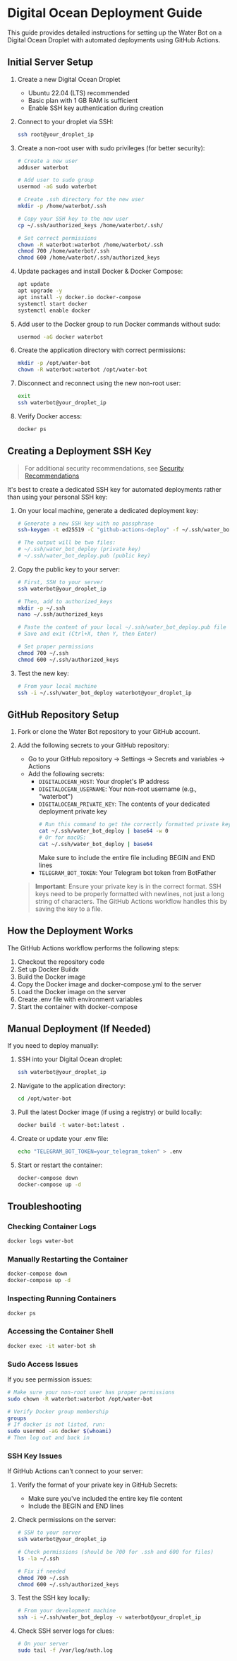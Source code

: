 # Digital Ocean Deployment Guide

This guide provides detailed instructions for setting up the Water Bot on a Digital Ocean Droplet with automated deployments using GitHub Actions.

## Initial Server Setup

1. Create a new Digital Ocean Droplet
   - Ubuntu 22.04 (LTS) recommended
   - Basic plan with 1 GB RAM is sufficient
   - Enable SSH key authentication during creation

2. Connect to your droplet via SSH:
   ```bash
   ssh root@your_droplet_ip
   ```

3. Create a non-root user with sudo privileges (for better security):
   ```bash
   # Create a new user
   adduser waterbot
   
   # Add user to sudo group
   usermod -aG sudo waterbot
   
   # Create .ssh directory for the new user
   mkdir -p /home/waterbot/.ssh
   
   # Copy your SSH key to the new user
   cp ~/.ssh/authorized_keys /home/waterbot/.ssh/
   
   # Set correct permissions
   chown -R waterbot:waterbot /home/waterbot/.ssh
   chmod 700 /home/waterbot/.ssh
   chmod 600 /home/waterbot/.ssh/authorized_keys
   ```

4. Update packages and install Docker & Docker Compose:
   ```bash
   apt update
   apt upgrade -y
   apt install -y docker.io docker-compose
   systemctl start docker
   systemctl enable docker
   ```

5. Add user to the Docker group to run Docker commands without sudo:
   ```bash
   usermod -aG docker waterbot
   ```

6. Create the application directory with correct permissions:
   ```bash
   mkdir -p /opt/water-bot
   chown -R waterbot:waterbot /opt/water-bot
   ```

7. Disconnect and reconnect using the new non-root user:
   ```bash
   exit
   ssh waterbot@your_droplet_ip
   ```

8. Verify Docker access:
   ```bash
   docker ps
   ```

## Creating a Deployment SSH Key

> For additional security recommendations, see [Security Recommendations](./security-recommendations.md)

It's best to create a dedicated SSH key for automated deployments rather than using your personal SSH key:

1. On your local machine, generate a dedicated deployment key:
   ```bash
   # Generate a new SSH key with no passphrase
   ssh-keygen -t ed25519 -C "github-actions-deploy" -f ~/.ssh/water_bot_deploy
   
   # The output will be two files:
   # ~/.ssh/water_bot_deploy (private key)
   # ~/.ssh/water_bot_deploy.pub (public key)
   ```

2. Copy the public key to your server:
   ```bash
   # First, SSH to your server
   ssh waterbot@your_droplet_ip
   
   # Then, add to authorized_keys
   mkdir -p ~/.ssh
   nano ~/.ssh/authorized_keys
   
   # Paste the content of your local ~/.ssh/water_bot_deploy.pub file
   # Save and exit (Ctrl+X, then Y, then Enter)
   
   # Set proper permissions
   chmod 700 ~/.ssh
   chmod 600 ~/.ssh/authorized_keys
   ```

3. Test the new key:
   ```bash
   # From your local machine
   ssh -i ~/.ssh/water_bot_deploy waterbot@your_droplet_ip
   ```

## GitHub Repository Setup

1. Fork or clone the Water Bot repository to your GitHub account.

2. Add the following secrets to your GitHub repository:
   - Go to your GitHub repository → Settings → Secrets and variables → Actions
   - Add the following secrets:
     - `DIGITALOCEAN_HOST`: Your droplet's IP address
     - `DIGITALOCEAN_USERNAME`: Your non-root username (e.g., "waterbot")
     - `DIGITALOCEAN_PRIVATE_KEY`: The contents of your dedicated deployment private key
       ```bash
       # Run this command to get the correctly formatted private key content
       cat ~/.ssh/water_bot_deploy | base64 -w 0
       # Or for macOS:
       cat ~/.ssh/water_bot_deploy | base64
       ```
       Make sure to include the entire file including BEGIN and END lines
     - `TELEGRAM_BOT_TOKEN`: Your Telegram bot token from BotFather
   
   > **Important**: Ensure your private key is in the correct format. SSH keys need to be properly formatted with newlines, not just a long string of characters. The GitHub Actions workflow handles this by saving the key to a file.

## How the Deployment Works

The GitHub Actions workflow performs the following steps:

1. Checkout the repository code
2. Set up Docker Buildx
3. Build the Docker image
4. Copy the Docker image and docker-compose.yml to the server
5. Load the Docker image on the server
6. Create .env file with environment variables
7. Start the container with docker-compose

## Manual Deployment (If Needed)

If you need to deploy manually:

1. SSH into your Digital Ocean droplet:
   ```bash
   ssh waterbot@your_droplet_ip
   ```

2. Navigate to the application directory:
   ```bash
   cd /opt/water-bot
   ```

3. Pull the latest Docker image (if using a registry) or build locally:
   ```bash
   docker build -t water-bot:latest .
   ```

4. Create or update your .env file:
   ```bash
   echo "TELEGRAM_BOT_TOKEN=your_telegram_token" > .env
   ```

5. Start or restart the container:
   ```bash
   docker-compose down
   docker-compose up -d
   ```

## Troubleshooting

### Checking Container Logs

```bash
docker logs water-bot
```

### Manually Restarting the Container

```bash
docker-compose down
docker-compose up -d
```

### Inspecting Running Containers

```bash
docker ps
```

### Accessing the Container Shell

```bash
docker exec -it water-bot sh
```

### Sudo Access Issues

If you see permission issues:

```bash
# Make sure your non-root user has proper permissions
sudo chown -R waterbot:waterbot /opt/water-bot

# Verify Docker group membership
groups
# If docker is not listed, run:
sudo usermod -aG docker $(whoami)
# Then log out and back in
```

### SSH Key Issues

If GitHub Actions can't connect to your server:

1. Verify the format of your private key in GitHub Secrets:
   - Make sure you've included the entire key file content
   - Include the BEGIN and END lines

2. Check permissions on the server:
   ```bash
   # SSH to your server
   ssh waterbot@your_droplet_ip
   
   # Check permissions (should be 700 for .ssh and 600 for files)
   ls -la ~/.ssh
   
   # Fix if needed
   chmod 700 ~/.ssh
   chmod 600 ~/.ssh/authorized_keys
   ```

3. Test the SSH key locally:
   ```bash
   # From your development machine
   ssh -i ~/.ssh/water_bot_deploy -v waterbot@your_droplet_ip
   ```
   
4. Check SSH server logs for clues:
   ```bash
   # On your server
   sudo tail -f /var/log/auth.log
   ```